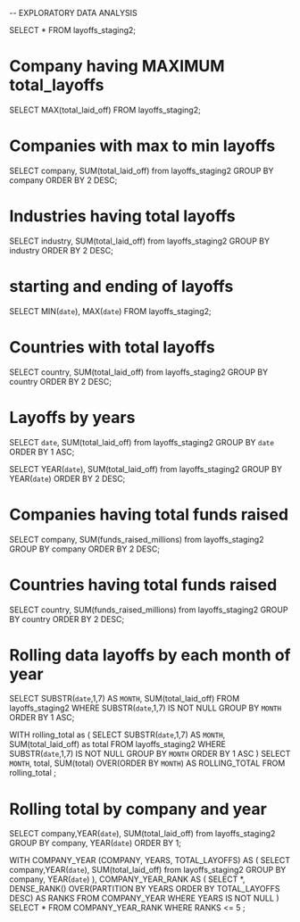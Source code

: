 -- EXPLORATORY DATA ANALYSIS

SELECT *
FROM layoffs_staging2;

# Company having MAXIMUM total_layoffs

SELECT MAX(total_laid_off)
FROM layoffs_staging2;

# Companies with max to min layoffs

SELECT company, SUM(total_laid_off)
from layoffs_staging2
GROUP BY company
ORDER BY 2 DESC;

# Industries having total layoffs

SELECT industry, SUM(total_laid_off)
from layoffs_staging2
GROUP BY industry
ORDER BY 2 DESC;

# starting and ending of layoffs

SELECT MIN(`date`), MAX(`date`)
FROM layoffs_staging2;

# Countries with total layoffs

SELECT country, SUM(total_laid_off)
from layoffs_staging2
GROUP BY country
ORDER BY 2 DESC;

# Layoffs by years

SELECT `date`, SUM(total_laid_off)
from layoffs_staging2
GROUP BY `date`
ORDER BY 1 ASC;

SELECT YEAR(`date`), SUM(total_laid_off)
from layoffs_staging2
GROUP BY YEAR(`date`)
ORDER BY 2 DESC;

# Companies having total funds raised

SELECT company, SUM(funds_raised_millions)
from layoffs_staging2
GROUP BY company
ORDER BY 2 DESC;

# Countries having total funds raised

SELECT country, SUM(funds_raised_millions)
from layoffs_staging2
GROUP BY country
ORDER BY 2 DESC;

# Rolling data layoffs by each month of year

SELECT SUBSTR(`date`,1,7) AS `MONTH`, SUM(total_laid_off)
FROM layoffs_staging2
WHERE SUBSTR(`date`,1,7) IS NOT NULL
GROUP BY `MONTH`
ORDER BY 1 ASC;

WITH rolling_total as
(
SELECT SUBSTR(`date`,1,7) AS `MONTH`, SUM(total_laid_off) as total
FROM layoffs_staging2
WHERE SUBSTR(`date`,1,7) IS NOT NULL
GROUP BY `MONTH`
ORDER BY 1 ASC
)
SELECT `MONTH`, total, SUM(total) OVER(ORDER BY `MONTH`) AS ROLLING_TOTAL
FROM rolling_total ;

# Rolling total by company and year

SELECT company,YEAR(`date`), SUM(total_laid_off)
from layoffs_staging2
GROUP BY company, YEAR(`date`)
ORDER BY 1;

WITH COMPANY_YEAR (COMPANY, YEARS, TOTAL_LAYOFFS) AS
(
SELECT company,YEAR(`date`), SUM(total_laid_off)
from layoffs_staging2
GROUP BY company, YEAR(`date`)
), 
COMPANY_YEAR_RANK AS 
(
SELECT *, DENSE_RANK() OVER(PARTITION BY YEARS ORDER BY TOTAL_LAYOFFS DESC) AS RANKS
FROM  COMPANY_YEAR
WHERE YEARS IS NOT NULL
)
SELECT *
FROM COMPANY_YEAR_RANK
WHERE RANKS <= 5 ;
